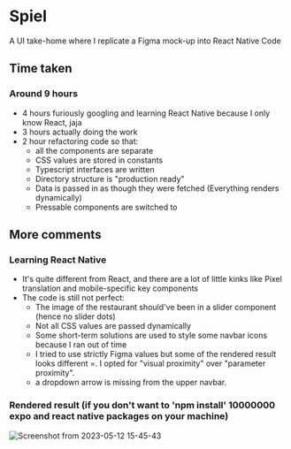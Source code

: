# Spiel
A UI take-home where I replicate a Figma mock-up into React Native Code

## Time taken
### Around 9 hours
- 4 hours furiously googling and learning React Native because I only know React, jaja
- 3 hours actually doing the work
- 2 hour refactoring code so that:
    - all the components are separate 
    - CSS values are stored in constants
    - Typescript interfaces are written
    - Directory structure is "production ready"
    - Data is passed in as though they were fetched (Everything renders dynamically)
    - Pressable components are switched to <Pressable>

## More comments
### Learning React Native
- It's quite different from React, and there are a lot of little kinks like Pixel translation and mobile-specific key components
- The code is still not perfect:
  - The image of the restaurant should've been in a slider component (hence no slider dots)
  - Not all CSS values are passed dynamically
  - Some short-term solutions are used to style some navbar icons because I ran out of time
  - I tried to use strictly Figma values but some of the rendered result looks different =. I opted for "visual proximity" over "parameter proximity". 
  - a dropdown arrow is missing from the upper navbar.

### Rendered result (if you don't want to 'npm install' 10000000 expo and react native packages on your machine)
![Screenshot from 2023-05-12 15-45-43](https://github.com/iggeehu/Spiel-UI/assets/69414708/8018b68a-940a-4f40-9e8e-31adb3621309)
